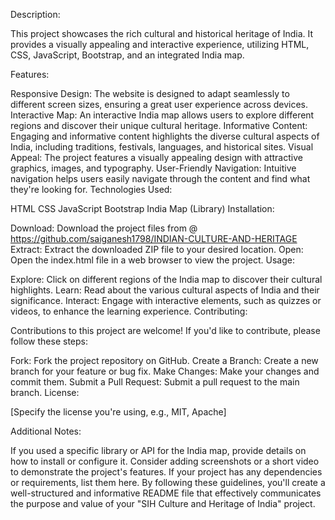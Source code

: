 Description:

This project showcases the rich cultural and historical heritage of India. It provides a visually appealing and interactive experience, utilizing HTML, CSS, JavaScript, Bootstrap, and an integrated India map.

Features:

Responsive Design: The website is designed to adapt seamlessly to different screen sizes, ensuring a great user experience across devices.
Interactive Map: An interactive India map allows users to explore different regions and discover their unique cultural heritage.
Informative Content: Engaging and informative content highlights the diverse cultural aspects of India, including traditions, festivals, languages, and historical sites.
Visual Appeal: The project features a visually appealing design with attractive graphics, images, and typography.
User-Friendly Navigation: Intuitive navigation helps users easily navigate through the content and find what they're looking for.
Technologies Used:

HTML
CSS
JavaScript
Bootstrap
India Map (Library)
Installation:

Download: Download the project files from @ https://github.com/saiganesh1798/INDIAN-CULTURE-AND-HERITAGE
Extract: Extract the downloaded ZIP file to your desired location.
Open: Open the index.html file in a web browser to view the project.
Usage:

Explore: Click on different regions of the India map to discover their cultural highlights.
Learn: Read about the various cultural aspects of India and their significance.
Interact: Engage with interactive elements, such as quizzes or videos, to enhance the learning experience.
Contributing:

Contributions to this project are welcome! If you'd like to contribute, please follow these steps:   

Fork: Fork the project repository on GitHub.
Create a Branch: Create a new branch for your feature or bug fix.
Make Changes: Make your changes and commit them.
Submit a Pull Request: Submit a pull request to the main branch.
License:

[Specify the license you're using, e.g., MIT, Apache]

Additional Notes:

If you used a specific library or API for the India map, provide details on how to install or configure it.
Consider adding screenshots or a short video to demonstrate the project's features.
If your project has any dependencies or requirements, list them here.
By following these guidelines, you'll create a well-structured and informative README file that effectively communicates the purpose and value of your "SIH Culture and Heritage of India" project.
